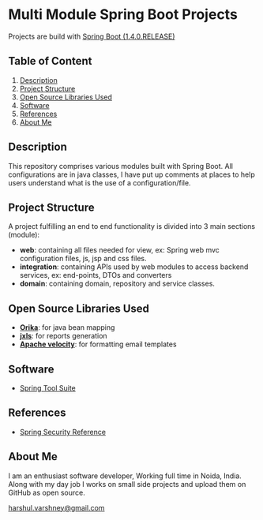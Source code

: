 Multi Module Spring Boot Projects
=================================

Projects are build with [Spring Boot (1.4.0.RELEASE)](http://projects.spring.io/spring-boot/) 

## Table of Content ##

 1. [Description](#description)
 2. [Project Structure](#Project-Structure)
 2. [Open Source Libraries Used](#Open-Source-Libraries-Used)
 3. [Software](#Software)
 4. [References](#References)
 5. [About Me](#About-Me)

## Description

This repository comprises various modules built with Spring Boot. All configurations are in java classes, I have put up comments at places to help users understand what is the use of a configuration/file.


## Project Structure
A project fulfilling an end to end functionality is divided into 3 main sections (module):

 - **web**: containing all files needed for view, ex: Spring web mvc configuration files, js, jsp and css files.
 - **integration**: containing APIs used by web modules to access backend services, ex: end-points, DTOs and converters
 - **domain**: containing domain, repository and service classes.

## Open Source Libraries Used

 - **[Orika](http://orika-mapper.github.io/orika-docs/)**: for java bean mapping
 - **[jxls](http://jxls.sourceforge.net/index.html)**: for reports generation
 - **[Apache velocity](http://velocity.apache.org/)**: for formatting email templates

## Software

 - [Spring Tool Suite](https://spring.io/tools/sts)

## References

 - [Spring Security Reference](http://docs.spring.io/spring-security/site/docs/4.0.1.RELEASE/reference/htmlsingle/)

## About Me

I am an enthusiast software developer, Working full time in Noida, India. Along with my day job I works on small side projects and upload them on GitHub as open source.

harshul.varshney@gmail.com




 
